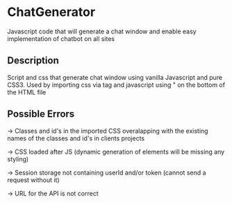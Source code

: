 # ChatGenerator
Javascript code that will generate a chat window and enable easy implementation of chatbot on all sites

## Description
Script and css that generate chat window using vanilla Javascript and pure CSS3. Used by importing css via <link> tag and javascript using <script> tag.

## Usage
In the HTML file where the user want for the chat window to appear we need imports of the 2 files and the addition of the <div> element in the #.html file in which it is to be added.
  ### Steps
  1. Add a link tag for the CSS -> "<link rel="stylesheet" type="text/css" href="###SERVER_PATH_TO_STYLE.CSS###">" on the top (preferably header of the HTML file)
  2. Add an empty div element with a 'chat-container' ID to the same HTML file -> "/</div id="chat-container"/>/" 
  3. Add a script tag -> "<script src="###SERVER_PATH_TO_INDEX.JS###"></script>" on the bottom of the HTML file
## Possible Errors
  -> Classes and id's in the imported CSS overalapping with the existing names of the classes and id's in clients projects
  
  -> CSS loaded after JS (dynamic generation of elements will be missing any styling)
  
  -> Session storage not containing userId and/or token (cannot send a request without it)
  
  -> URL for the API is not correct
